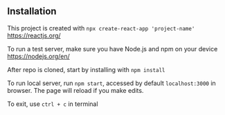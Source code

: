 ## Installation

This project is created with `npx create-react-app 'project-name'`
https://reactjs.org/ 

To run a test server, make sure you have Node.js and npm on your device
https://nodejs.org/en/

After repo is cloned, start by installing with `npm install`

To run local server, run `npm start`, accessed by default `localhost:3000` in browser.
The page will reload if you make edits.

To exit, use `ctrl + c` in terminal
